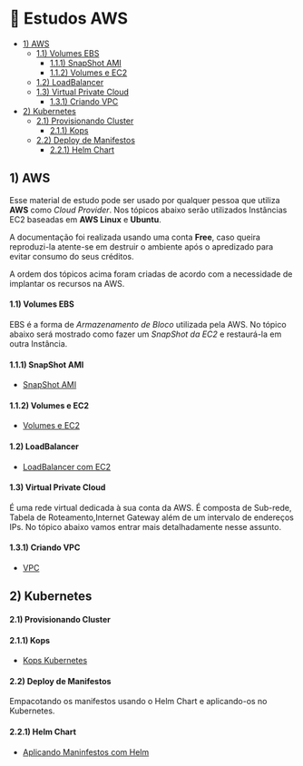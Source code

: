 # 🚀  Estudos AWS  

- [1) AWS](#1-aws)
  - [1.1) Volumes EBS](#11-volumes-ebs)
    - [1.1.1) SnapShot AMI](#111-snapshot-ami)
    - [1.1.2) Volumes e EC2](#112-volumes-e-ec2)
  - [1.2) LoadBalancer](#12-loadbalancer)
  - [1.3) Virtual Private Cloud](#13-virtual-private-cloud)
    - [1.3.1) Criando VPC](#131-criando-vpc)      
- [2) Kubernetes](#2-kubernetes)
  - [2.1) Provisionando Cluster](#21-provisionando-cluster)
    - [2.1.1) Kops](#211-kops)
  - [2.2) Deploy de Manifestos](#22-deploy-de-manifestos)
    - [2.2.1) Helm Chart](#221-helm-chart)  

## 1) AWS

  Esse material de estudo pode ser usado por qualquer pessoa que utiliza **AWS** como *Cloud Provider*. Nos tópicos abaixo serão utilizados Instâncias EC2 baseadas em **AWS Linux** e **Ubuntu**. 

  A documentação foi realizada usando uma conta **Free**, caso queira reproduzi-la atente-se em destruir o ambiente após o apredizado para evitar consumo do seus créditos.
  
  A ordem dos tópicos acima foram criadas de acordo com a necessidade de implantar os recursos na AWS. 

#### 1.1) Volumes EBS

  EBS é a forma de *Armazenamento de Bloco* utilizada pela AWS. No tópico abaixo será mostrado como fazer um *SnapShot da EC2* e restaurá-la em outra Instância.

#### 1.1.1) SnapShot AMI

  * [SnapShot AMI](https://github.com/Paulo-Rogerio/aws-doc/blob/main/aws-resources/volumes-ebs/snapshot-ami/snapshot-ami.md)

#### 1.1.2) Volumes e EC2

  * [Volumes e EC2](https://github.com/Paulo-Rogerio/aws-doc/blob/main/aws-resources/volumes-ebs/volumes/volumes-ec2.md)

#### 1.2) LoadBalancer

  * [LoadBalancer com EC2](https://github.com/Paulo-Rogerio/aws-doc/blob/main/aws-resources/loadbalancer/loadbalancer.md)

#### 1.3) Virtual Private Cloud

É uma rede virtual dedicada à sua conta da AWS. É composta de Sub-rede, Tabela de Roteamento,Internet Gateway além de um intervalo de endereços IPs. No tópico abaixo vamos entrar mais detalhadamente nesse assunto.

#### 1.3.1) Criando VPC
  * [VPC](https://github.com/Paulo-Rogerio/aws-doc/blob/main/aws-resources/vpc/vpc.md)

## 2) Kubernetes
#### 2.1) Provisionando Cluster

#### 2.1.1) Kops
  * [Kops Kubernetes](https://github.com/Paulo-Rogerio/aws-doc/blob/main/kubernetes/kops/kops.md)
 
#### 2.2) Deploy de Manifestos

  Empacotando os manifestos usando o Helm Chart e aplicando-os no Kubernetes.
  
#### 2.2.1) Helm Chart
  * [Aplicando Maninfestos com Helm](https://github.com/Paulo-Rogerio/aws-doc/blob/main/kubernetes/helm/helm.md)
